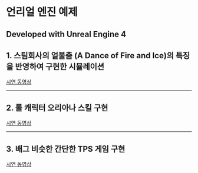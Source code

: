 # 언리얼 엔진 예제

Developed with Unreal Engine 4   
---
## 1. 스팀회사의 얼불춤 (A Dance of Fire and Ice)의 특징을 반영하여 구현한 시뮬레이션
[시연 동영상](https://youtu.be/osqCmpbZOio)

---
## 2. 롤 캐릭터 오리아나 스킬 구현
[시연 동영상](https://youtu.be/awBJutd_Jyc)

---
## 3. 배그 비슷한 간단한 TPS 게임 구현
[시연 동영상](https://youtu.be/J2F54ePCnwE)
